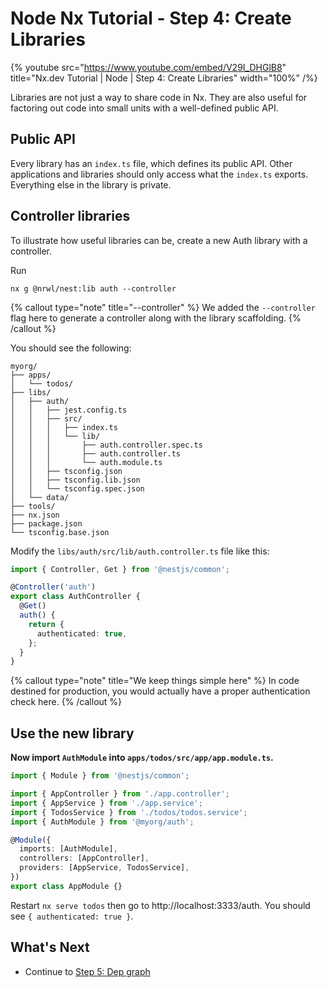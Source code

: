 # Node Nx Tutorial - Step 4: Create Libraries

{% youtube
src="https://www.youtube.com/embed/V29I_DHGlB8"
title="Nx.dev Tutorial | Node | Step 4: Create Libraries"
width="100%" /%}

Libraries are not just a way to share code in Nx. They are also useful for factoring out code into small units with a well-defined public API.

## Public API

Every library has an `index.ts` file, which defines its public API. Other applications and libraries should only access what the `index.ts` exports. Everything else in the library is private.

## Controller libraries

To illustrate how useful libraries can be, create a new Auth library with a controller.

Run

```shell
nx g @nrwl/nest:lib auth --controller
```

{% callout type="note" title="--controller" %}
We added the `--controller` flag here to generate a controller along with the library scaffolding.
{% /callout %}

You should see the following:

```treeview
myorg/
├── apps/
│   └── todos/
├── libs/
│   ├── auth/
│   │   ├── jest.config.ts
│   │   ├── src/
│   │   │   ├── index.ts
│   │   │   └── lib/
│   │   │       ├── auth.controller.spec.ts
│   │   │       ├── auth.controller.ts
│   │   │       └── auth.module.ts
│   │   ├── tsconfig.json
│   │   ├── tsconfig.lib.json
│   │   └── tsconfig.spec.json
│   └── data/
├── tools/
├── nx.json
├── package.json
└── tsconfig.base.json
```

Modify the `libs/auth/src/lib/auth.controller.ts` file like this:

```typescript
import { Controller, Get } from '@nestjs/common';

@Controller('auth')
export class AuthController {
  @Get()
  auth() {
    return {
      authenticated: true,
    };
  }
}
```

{% callout type="note" title="We keep things simple here" %}
In code destined for production, you would actually have a proper authentication check here.
{% /callout %}

## Use the new library

**Now import `AuthModule` into `apps/todos/src/app/app.module.ts`.**

```typescript
import { Module } from '@nestjs/common';

import { AppController } from './app.controller';
import { AppService } from './app.service';
import { TodosService } from './todos/todos.service';
import { AuthModule } from '@myorg/auth';

@Module({
  imports: [AuthModule],
  controllers: [AppController],
  providers: [AppService, TodosService],
})
export class AppModule {}
```

Restart `nx serve todos` then go to http://localhost:3333/auth. You should see `{ authenticated: true }`.

## What's Next

- Continue to [Step 5: Dep graph](/node-tutorial/05-dep-graph)
